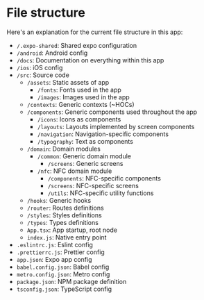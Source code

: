 # File structure

Here's an explanation for the current file structure in this app:

- `/.expo-shared`: Shared expo configuration
- `/android`: Android config
- `/docs`: Documentation on everything within this app
- `/ios`: iOS config
- `/src`: Source code
  - `/assets`: Static assets of app
    - `/fonts`: Fonts used in the app
    - `/images`: Images used in the app
  - `/contexts`: Generic contexts (~HOCs)
  - `/components`: Generic components used throughout the app
    - `/icons`: Icons as components
    - `/layouts`: Layouts implemented by screen components
    - `/navigation`: Navigation-specific components
    - `/typography`: Text as components
  - `/domain`: Domain modules
    - `/common`: Generic domain module
      - `/screens`: Generic screens
    - `/nfc`: NFC domain module
      - `/components`: NFC-specific components
      - `/screens`: NFC-specific screens
      - `/utils`: NFC-specific utility functions
  - `/hooks`: Generic hooks
  - `/router`: Routes definitions
  - `/styles`: Styles definitions
  - `/types`: Types definitions
  - `App.tsx`: App startup, root node
  - `index.js`: Native entry point
- `.eslintrc.js`: Eslint config
- `.prettierrc.js`: Prettier config
- `app.json`: Expo app config
- `babel.config.json`: Babel config
- `metro.config.json`: Metro config
- `package.json`: NPM package definition
- `tsconfig.json`: TypeScript config

